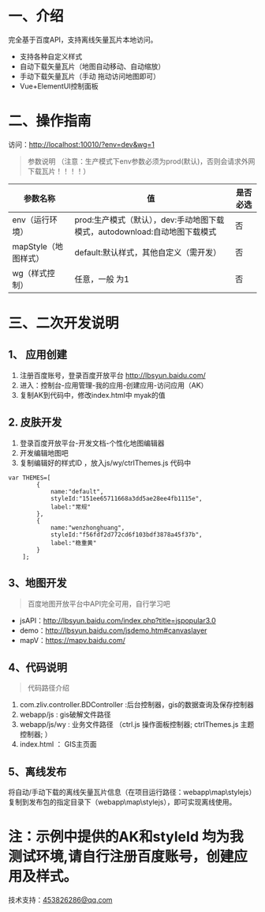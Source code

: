 # 一、介绍
完全基于百度API，支持离线矢量瓦片本地访问。
* 支持各种自定义样式
* 自动下载矢量瓦片（地图自动移动、自动缩放）
* 手动下载矢量瓦片（手动 拖动访问地图即可）
* Vue+ElementUI控制面板

# 二、操作指南
 访问：<http://localhost:10010/?env=dev&wg=1>
 
> 参数说明 （注意：生产模式下env参数必须为prod(默认)，否则会请求外网下载瓦片！！！！）

|  参数名称   | 值  | 是否必选 |
|  ----  | ----  | ---- |
| env（运行环境）  | prod:生产模式（默认），dev:手动地图下载模式，autodownload:自动地图下载模式 | 否 |
| mapStyle（地图样式）  | default:默认样式，其他自定义（需开发） | 否 |
| wg（样式控制）  | 任意，一般 为1 | 否 |

# 三、二次开发说明
##  1、 应用创建
1. 注册百度账号，登录百度开放平台  http://lbsyun.baidu.com/
2. 进入：控制台-应用管理-我的应用-创建应用-访问应用（AK）
3. 复制AK到代码中，修改index.html中   myak的值

## 2. 皮肤开发
1. 登录百度开放平台-开发文档-个性化地图编辑器
2. 开发编辑地图吧
3. 复制编辑好的样式ID ，放入js/wy/ctrlThemes.js 代码中
```
var THEMES=[
		{
			name:"default",
			styleId:"151ee65711668a3dd5ae28ee4fb1115e",
			label:"常规"
		},
		{
			name:"wenzhonghuang",
			styleId:"f56fdf2d772cd6f103bdf3878a45f37b",
			label:"稳重黄"
		}
	];
```

## 3、地图开发
> 百度地图开放平台中API完全可用，自行学习吧

* jsAPI：http://lbsyun.baidu.com/index.php?title=jspopular3.0
* demo：http://lbsyun.baidu.com/jsdemo.htm#canvaslayer
* mapV：https://mapv.baidu.com/

## 4、代码说明
> 代码路径介绍

1. com.zliv.controller.BDController :后台控制器，gis的数据查询及保存控制器
2. webapp/js : gis破解文件路径
3. webapp/js/wy : 业务文件路径 （ctrl.js 操作面板控制器;  ctrlThemes.js 主题控制器;    ）
4. index.html ：  GIS主页面

## 5、离线发布

将自动/手动下载的离线矢量瓦片信息（在项目运行路径：webapp\map\stylejs）复制到发布包的指定目录下（webapp\map\stylejs），即可实现离线使用。

# 注：示例中提供的AK和styleId 均为我测试环境,请自行注册百度账号，创建应用及样式。
技术支持：453826286@qq.com
